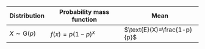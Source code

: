 Distribution|Probability mass function|Mean
------|-------|------
$X\sim \text{G}(p)$ |$f(x)=p(1-p)^{x}$ |$\text{E}(X)=\frac{1-p}{p}$
